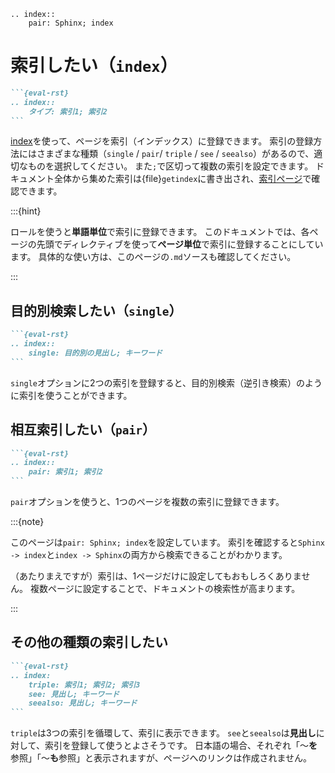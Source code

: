 ```{eval-rst}
.. index::
    pair: Sphinx; index
```

# 索引したい（``index``）

````md
```{eval-rst}
.. index::
    タイプ: 索引1; 索引2
```
````

[index](https://www.sphinx-doc.org/ja/master/usage/restructuredtext/directives.html#index-generating-markup)を使って、ページを索引（インデックス）に登録できます。
索引の登録方法にはさまざまな種類（``single`` / ``pair``/  ``triple`` / ``see`` / ``seealso``）があるので、適切なものを選択してください。
また``;``で区切って複数の索引を設定できます。
ドキュメント全体から集めた索引は{file}``getindex``に書き出され、[索引ページ](genindex)で確認できます。

:::{hint}

ロールを使うと**単語単位**で索引に登録できます。
このドキュメントでは、各ページの先頭でディレクティブを使って**ページ単位**で索引に登録することにしています。
具体的な使い方は、このページの``.md``ソースも確認してください。

:::

## 目的別検索したい（``single``）

````md
```{eval-rst}
.. index::
    single: 目的別の見出し; キーワード
```
````

``single``オプションに2つの索引を登録すると、目的別検索（逆引き検索）のように索引を使うことができます。

## 相互索引したい（``pair``）

````md
```{eval-rst}
.. index::
    pair: 索引1; 索引2
```
````

``pair``オプションを使うと、1つのページを複数の索引に登録できます。

:::{note}

このページは``pair: Sphinx; index``を設定しています。
索引を確認すると``Sphinx -> index``と``index -> Sphinx``の両方から検索できることがわかります。

（あたりまえですが）索引は、1ページだけに設定してもおもしろくありません。
複数ページに設定することで、ドキュメントの検索性が高まります。

:::

## その他の種類の索引したい

````md
```{eval-rst}
.. index:
    triple: 索引1; 索引2; 索引3
    see: 見出し; キーワード
    seealso: 見出し; キーワード
```
````

``triple``は3つの索引を循環して、索引に表示できます。
``see``と``seealso``は**見出し**に対して、索引を登録して使うとよさそうです。
日本語の場合、それぞれ「〜**を**参照」「〜**も**参照」と表示されますが、ページへのリンクは作成されません。
